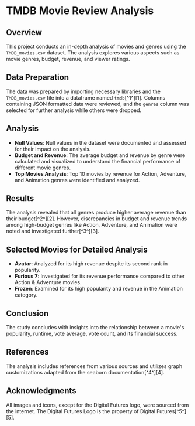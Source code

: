 # TMDB Movie Review Analysis

## Overview
This project conducts an in-depth analysis of movies and genres using the `TMDB_movies.csv` dataset. The analysis explores various aspects such as movie genres, budget, revenue, and viewer ratings.

## Data Preparation
The data was prepared by importing necessary libraries and the `TMDB_movies.csv` file into a dataframe named `tmdb`[^1^][1]. Columns containing JSON formatted data were reviewed, and the `genres` column was selected for further analysis while others were dropped.

## Analysis
- **Null Values**: Null values in the dataset were documented and assessed for their impact on the analysis.
- **Budget and Revenue**: The average budget and revenue by genre were calculated and visualized to understand the financial performance of different movie genres.
- **Top Movies Analysis**: Top 10 movies by revenue for Action, Adventure, and Animation genres were identified and analyzed.

## Results
The analysis revealed that all genres produce higher average revenue than their budget[^2^][2]. However, discrepancies in budget and revenue trends among high-budget genres like Action, Adventure, and Animation were noted and investigated further[^3^][3].

## Selected Movies for Detailed Analysis
- **Avatar**: Analyzed for its high revenue despite its second rank in popularity.
- **Furious 7**: Investigated for its revenue performance compared to other Action & Adventure movies.
- **Frozen**: Examined for its high popularity and revenue in the Animation category.

## Conclusion
The study concludes with insights into the relationship between a movie's popularity, runtime, vote average, vote count, and its financial success.

## References
The analysis includes references from various sources and utilizes graph customizations adapted from the seaborn documentation[^4^][4].

## Acknowledgments
All images and icons, except for the Digital Futures logo, were sourced from the internet. The Digital Futures Logo is the property of Digital Futures[^5^][5].

 
